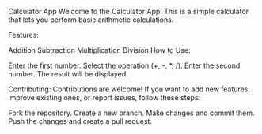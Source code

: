 Calculator App
Welcome to the Calculator App! This is a simple calculator that lets you perform basic arithmetic calculations.

Features:

Addition
Subtraction
Multiplication
Division
How to Use:

Enter the first number.
Select the operation (+, -, *, /).
Enter the second number.
The result will be displayed.

Contributing: Contributions are welcome! If you want to add new features, improve existing ones, or report issues, follow these steps:

Fork the repository.
Create a new branch.
Make changes and commit them.
Push the changes and create a pull request.
